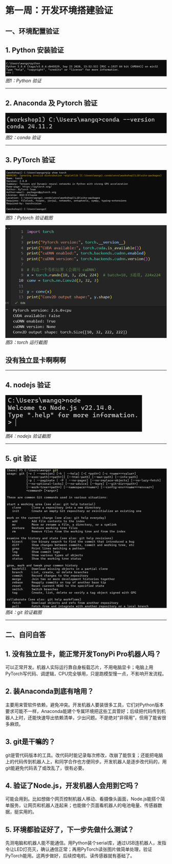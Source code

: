 # 第一周：开发环境搭建验证

## 一、环境配置验证

## 1. Python 安装验证
![Python版本验证截图](images/python.png)  
*图1：Python 验证*

---

## 2. Anaconda 及 Pytorch 验证
![Anaconda 及 Pytorch 验证截图](images/conda.png)  
*图2：conda 验证*

---

## 3. PyTorch 验证
![Pytorch运行截图](images/torch.png)  
*图3：Pytorch 验证截图*


![Pytorch运行截图](images/pytorch.png)  
*图3：torch 运行截图*
## 没有独立显卡啊啊啊

---

## 4. nodejs 验证
![nodejs验证截图](images/node.png)  
*图4：nodejs 验证截图*

---

## 5. git 验证
![git验证截图](images/git.png)  
*图4：git 验证截图*

---

## 二、自问自答


## 1. 没有独立显卡，能正常开发TonyPi Pro机器人吗？

可以正常开发。机器人实际运行靠自身板载芯片，不用电脑显卡；电脑上用PyTorch写代码、调逻辑，CPU完全够用，只是跑模型慢一点，不影响开发流程。

## 2. 装Anaconda到底有啥用？

主要用来管软件依赖，避免冲突。开发机器人要装很多工具，它们对Python版本要求可能不一样，Anaconda能建个专属环境把这些工具管好；后续把代码传到机器人上时，还能快速导出依赖清单，少出问题。不是绝对“非得用”，但用了能省很多麻烦。

## 3. git是干嘛的？

git是管代码版本的工具。改代码时能记录每次修改，改崩了能恢复；还能把电脑上的代码传到机器人上，和同学合作也方便同步。开发机器人是逐步改代码的，用git能避免代码丢了或改乱了，很有必要。

## 4. 验证了Node.js，开发机器人会用到它吗？

可能会用到。比如想做个网页控制机器人移动、看摄像头画面，Node.js能搭个简单服务，让网页和机器人连起来；也能做个页面看机器人的电池电量、传感器数据，挺实用的。

## 5. 环境都验证好了，下一步先做什么测试？

先测电脑和机器人能不能通信。用Python装个serial库，通过USB连机器人，发指令让LED灯亮灭，确认通信正常；再用PyTorch读张图片做简单处理，验证PyTorch能用。这两步做好，后续控电机、读传感器就有基础了。


